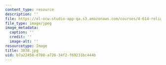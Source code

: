 ```yaml
---
content_type: resource
description: ''
file: https://ol-ocw-studio-app-qa.s3.amazonaws.com/courses/4-614-religious-architecture-and-islamic-cultures-fall-2002/b7a22450d700a72634f2f69231bc444b_3038.jpg
file_type: image/jpeg
image_metadata:
  caption: ''
  credit: ''
  image-alt: ''
resourcetype: Image
title: 3038.jpg
uid: b7a22450-d700-a726-34f2-f69231bc444b
---
```

